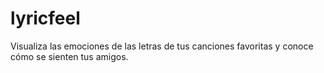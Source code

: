 # lyricfeel
Visualiza las emociones de las letras de tus canciones favoritas y conoce cómo se sienten tus amigos.
